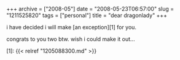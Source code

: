 +++
archive = ["2008-05"]
date = "2008-05-23T06:57:00"
slug = "1211525820"
tags = ["personal"]
title = "dear dragonlady"
+++

i have decided i will make [an exception][1] for you.

congrats to you two btw. wish i could make it out...

[1]: {{< relref "1205088300.md" >}}

